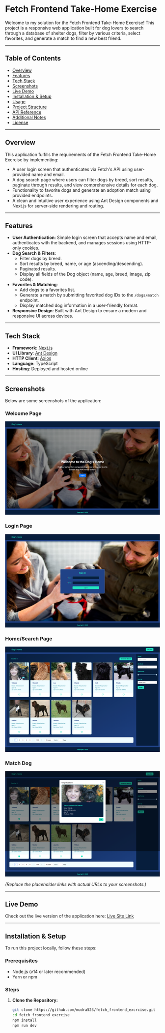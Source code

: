 # Fetch Frontend Take-Home Exercise

Welcome to my solution for the Fetch Frontend Take-Home Exercise! This project is a responsive web application built for dog lovers to search through a database of shelter dogs, filter by various criteria, select favorites, and generate a match to find a new best friend.

---

## Table of Contents

- [Overview](#overview)
- [Features](#features)
- [Tech Stack](#tech-stack)
- [Screenshots](#screenshots)
- [Live Demo](#live-demo)
- [Installation & Setup](#installation--setup)
- [Usage](#usage)
- [Project Structure](#project-structure)
- [API Reference](#api-reference)
- [Additional Notes](#additional-notes)
- [License](#license)

---

## Overview

This application fulfills the requirements of the Fetch Frontend Take-Home Exercise by implementing:

- A user login screen that authenticates via Fetch's API using user-provided name and email.
- A dog search page where users can filter dogs by breed, sort results, paginate through results, and view comprehensive details for each dog.
- Functionality to favorite dogs and generate an adoption match using provided endpoints.
- A clean and intuitive user experience using Ant Design components and Next.js for server-side rendering and routing.

---

## Features

- **User Authentication**: Simple login screen that accepts name and email, authenticates with the backend, and manages sessions using HTTP-only cookies.
- **Dog Search & Filters**:
  - Filter dogs by breed.
  - Sort results by breed, name, or age (ascending/descending).
  - Paginated results.
  - Display all fields of the Dog object (name, age, breed, image, zip code).
- **Favorites & Matching**:
  - Add dogs to a favorites list.
  - Generate a match by submitting favorited dog IDs to the `/dogs/match` endpoint.
  - Display matched dog information in a user-friendly format.
- **Responsive Design**: Built with Ant Design to ensure a modern and responsive UI across devices.

---

## Tech Stack

- **Framework**: [Next.js](https://nextjs.org/)
- **UI Library**: [Ant Design](https://ant.design/)
- **HTTP Client**: [Axios](https://axios-http.com/)
- **Language**: TypeScript
- **Hosting**: Deployed and hosted online

---

## Screenshots

Below are some screenshots of the application:

### Welcome Page
![Welcome Page](https://raw.githubusercontent.com/mudra523/fetch_frontend_excrcise/refs/heads/main/public/WelcomePage.png)

### Login Page
![Login Page](https://raw.githubusercontent.com/mudra523/fetch_frontend_excrcise/refs/heads/main/public/LogInPage.png)

### Home/Search Page
![Home Page](https://raw.githubusercontent.com/mudra523/fetch_frontend_excrcise/refs/heads/main/public/HomePage.png)

### Match Dog
![Home Page](https://raw.githubusercontent.com/mudra523/fetch_frontend_excrcise/refs/heads/main/public/MatchDog.png)

*(Replace the placeholder links with actual URLs to your screenshots.)*

---

## Live Demo

Check out the live version of the application here: [Live Site Link](https://fetch-frontend-excrcise.vercel.app/)

---

## Installation & Setup

To run this project locally, follow these steps:

### Prerequisites

- Node.js (v14 or later recommended)
- Yarn or npm

### Steps

1. **Clone the Repository:**
   ```bash
   git clone https://github.com/mudra523/fetch_frontend_excrcise.git
   cd fetch_frontend_excrcise
   npm install
   npm run dev
